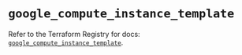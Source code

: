 # `google_compute_instance_template`

Refer to the Terraform Registry for docs: [`google_compute_instance_template`](https://registry.terraform.io/providers/hashicorp/google/5.18.0/docs/resources/compute_instance_template).
